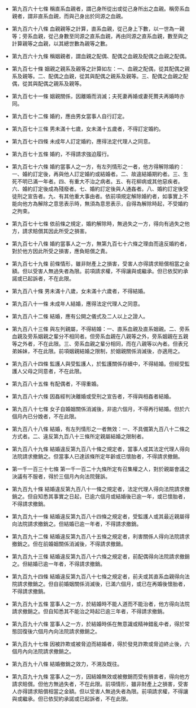 * 第九百六十七條 稱直系血親者，謂己身所從出或從己身所出之血親。稱旁系血親者，謂非直系血親，而與己身出於同源之血親。

* 第九百六十八條 血親親等之計算，直系血親，從己身上下數，以一世為一親等；旁系血親，從己身數至同源之直系血親，再由同源之直系血親，數至與之計算親等之血親，以其總世數為親等之數。

* 第九百六十九條 稱姻親者，謂血親之配偶、配偶之血親及配偶之血親之配偶。

* 第九百七十條 姻親之親系及親等之計算如左：一、血親之配偶，從其配偶之親系及親等。二、配偶之血親，從其與配偶之親系及親等。三、配偶之血親之配偶，從其與配偶之親系及親等。

* 第九百七十一條 姻親關係，因離婚而消滅；夫死妻再婚或妻死贅夫再婚時亦同。

* 第九百七十二條 婚約，應由男女當事人自行訂定。

* 第九百七十三條 男未滿十七歲，女未滿十五歲者，不得訂定婚約。

* 第九百七十四條 未成年人訂定婚約，應得法定代理人之同意。

* 第九百七十五條 婚約，不得請求強迫履行。

* 第九百七十六條 婚約當事人之一方，有左列情形之一者，他方得解除婚約：一、婚約訂定後，再與他人訂定婚約或結婚者。二、故違結婚期約者。三、生死不明已滿一年者。四、有重大不治之病者。五、有花柳病或其他惡疾者。六、婚約訂定後成為殘廢者。七、婚約訂定後與人通姦者。八、婚約訂定後受徒刑之宣告者。九、有其他重大事由者。依前項規定解除婚約者，如事實上不能向他方為解除之意思表示時，無須為意思表示，自得為解除時起，不受婚約之拘束。

* 第九百七十七條 依前條之規定，婚約解除時，無過失之一方，得向有過失之他方，請求賠償其因此所受之損害。

* 第九百七十八條 婚約當事人之一方，無第九百七十六條之理由而違反婚約者，對於他方因此所受之損害，應負賠償之責。

* 第九百七十九條 前條情形，雖非財產上之損害，受害人亦得請求賠償相當之金額。但以受害人無過失者為限。前項請求權，不得讓與或繼承。但已依契約承諾或已起訴者，不在此限。

* 第九百八十條 男未滿十八歲，女未滿十六歲者，不得結婚。

* 第九百八十一條 未成年人結婚，應得法定代理人之同意。

* 第九百八十二條 結婚，應有公開之儀式及二人以上之證人。

* 第九百八十三條 與左列親屬，不得結婚：一、直系血親及直系姻親。二、旁系血親及旁系姻親之輩分不相同者。但旁系血親在八親等之外，旁系姻親在五親等之外者，不在此限。三、旁系血親之輩分相同，而在八親等以內者。但表兄弟姊妹，不在此限。前項姻親結婚之限制，於姻親關係消滅後，亦適用之。

* 第九百八十四條 監護人與受監護人，於監護關係存續中，不得結婚。但經受監護人父母之同意者，不在此限。

* 第九百八十五條 有配偶者，不得重婚。

* 第九百八十六條 因姦經判決離婚或受刑之宣告者，不得與相姦者結婚。

* 第九百八十七條 女子自婚姻關係消滅後，非逾六個月，不得再行結婚。但於六個月內已分娩者，不在此限。

* 第九百八十八條 結婚，有左列情形之一者無效：一、不具備第九百八十二條之方式者。二、違反第九百八十三條所定親屬結婚之限制者。

* 第九百八十九條 結婚違反第九百八十條之規定者，當事人或其法定代理人得向法院請求撤銷之。但當事人已達該條所定年齡或已懷胎者，不得請求撤銷。

* 第一千一百三十七條 第一千一百二十九條所定有召集權之人，對於親屬會議之決議有不服者，得於三個月內向法院聲訴。

* 第九百九十條 結婚違反第九百八十一條之規定者，法定代理人得向法院請求撤銷之。但自知悉其事實之日起，已逾六個月或結婚後已逾一年，或已懷胎者，不得請求撤銷。

* 第九百九十一條 結婚違反第九百八十四條之規定者，受監護人或其最近親屬得向法院請求撤銷之。但結婚已逾一年者，不得請求撤銷。

* 第九百九十二條 結婚違反第九百八十五條之規定者，利害關係人得向法院請求撤銷之。但在前婚姻關係消滅後，不得請求撤銷。

* 第九百九十三條 結婚違反第九百八十六條之規定者，前配偶得向法院請求撤銷之。但結婚已逾一年者，不得請求撤銷。

* 第九百九十四條 結婚違反第九百八十七條之規定者，前夫或其直系血親得向法院請求撤銷之。但自前婚姻關係消滅後，已滿六個月，或已在再婚後懷胎者，不得請求撤銷。

* 第九百九十五條 當事人之一方，於結婚時不能人道而不能治者，他方得向法院請求撤銷之。但自知悉其不能治之時起已逾三年者，不得請求撤銷。

* 第九百九十六條 當事人之一方，於結婚時係在無意識或精神錯亂中者，得於常態回復後六個月內向法院請求撤銷之。

* 第九百九十七條 因被詐欺或被脅迫而結婚者，得於發見詐欺或脅迫終止後，六個月內向法院請求撤銷之。

* 第九百九十八條 結婚撤銷之效力，不溯及既往。

* 第九百九十九條 當事人之一方，因結婚無效或被撤銷而受有損害者，得向他方請求賠償。但他方無過失者，不在此限。前項情形，雖非財產上之損害，受害人亦得請求賠償相當之金額。但以受害人無過失者為限。前項請求權，不得讓與或繼承。但已依契約承諾或已起訴者，不在此限。


